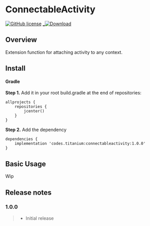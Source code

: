 ConnectableActivity
=========
[![GitHub license](https://img.shields.io/github/license/mashape/apistatus.svg)](https://github.com/titanium-codes/ConnectableActivity/blob/master/LICENSE)
[_![Download](https://api.bintray.com/packages/titanium-codes/Android/connectableactivity/images/download.svg) ](https://bintray.com/titanium-codes/Android/connectableactivity/_latestVersion)

Overview
--------
Extension function for attaching activity to any context.


Install
-------
#### Gradle

**Step 1.** Add it in your root build.gradle at the end of repositories:
```
allprojects {
    repositories {
        jcenter()
    }
}
```
**Step 2.** Add the dependency

```
dependencies {
    implementation 'codes.titanium:connectableactivity:1.0.0'
}
```  

Basic Usage
-----------

Wip

Release notes
-------------

### 1.0.0
> * Initial release
